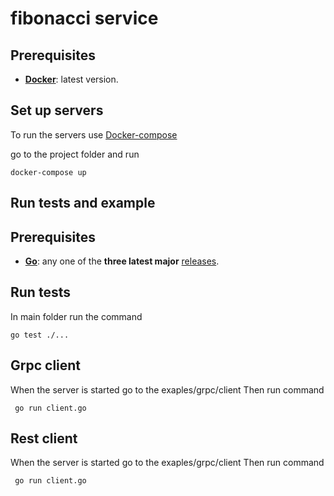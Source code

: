 # fibonacci service



## Prerequisites

- **[Docker][]**:  latest version.

## Set up servers

To run the servers use [Docker-compose]

go to the project folder and run 

```console
docker-compose up
```
## Run tests and example

## Prerequisites

- **[Go][]**: any one of the **three latest major** [releases][go-releases].

## Run tests


In main folder run the command
 
 ```console
 go test ./... 
```

## Grpc client

When the server is started go to the exaples/grpc/client
Then run command 
 ```console
  go run client.go 
```

## Rest client

When the server is started go to the exaples/grpc/client
Then run command 
 ```console
  go run client.go 
```



[Docker]: https://docs.docker.com
[Docker-compose]: https://docs.docker.com/compose/


[Go]: https://golang.org
[go-releases]: https://golang.org/doc/devel/release.html
